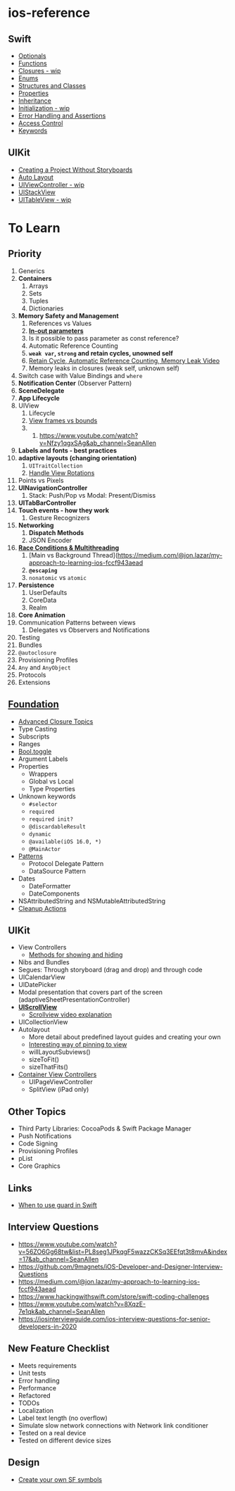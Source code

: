 # ios-reference

## Swift
* [Optionals](https://github.com/brittpinder/ios-reference/tree/main/swift/optionals)
* [Functions](https://github.com/brittpinder/ios-reference/tree/main/swift/functions)
* [Closures - wip](https://github.com/brittpinder/ios-reference/tree/main/swift/closures)
* [Enums](https://github.com/brittpinder/ios-reference/tree/main/swift/enums)
* [Structures and Classes](https://github.com/brittpinder/ios-reference/tree/main/swift/structs-vs-classes)
* [Properties](https://github.com/brittpinder/ios-reference/tree/main/swift/properties)
* [Inheritance](https://github.com/brittpinder/ios-reference/tree/main/swift/inheritance)
* [Initialization - wip](https://github.com/brittpinder/ios-reference/tree/main/swift/initialization)
* [Error Handling and Assertions](https://github.com/brittpinder/ios-reference/tree/main/swift/error-handling)
* [Access Control](https://github.com/brittpinder/ios-reference/tree/main/swift/access-control)
* [Keywords](https://github.com/brittpinder/ios-reference/tree/main/swift/keywords)


## UIKit
* [Creating a Project Without Storyboards](https://github.com/brittpinder/ios-reference/tree/main/uikit/no-storyboards)
* [Auto Layout](https://github.com/brittpinder/ios-reference/tree/main/uikit/autolayout)
* [UIViewController - wip](https://github.com/brittpinder/ios-reference/tree/main/uikit/uiviewcontroller)
* [UIStackView](https://github.com/brittpinder/ios-reference/tree/main/uikit/uistackview)
* [UITableView - wip](https://github.com/brittpinder/ios-reference/tree/main/uikit/uitableview)


# To Learn

## Priority

1. Generics
1. **Containers**
	1. 	Arrays
	1. 	Sets
	1. 	Tuples
	1. 	Dictionaries
1. **Memory Safety and Management**
	1. References vs Values
	1. [**In-out parameters**](https://docs.swift.org/swift-book/ReferenceManual/Declarations.html)
	1. 	Is it possible to pass parameter as const reference?
	1. Automatic Reference Counting
	1. 	**`weak var`, `strong` and retain cycles, unowned self**
	2. [Retain Cycle, Automatic Reference Counting, Memory Leak Video](https://www.youtube.com/watch?v=VcoZJ88d-vM&list=PL8seg1JPkqgF5wazzCKSq3EEfqt3t8mvA&index=16&ab_channel=SeanAllen)
	3. Memory leaks in closures (weak self, unknown self)
1. Switch case with Value Bindings and `where`
1. **Notification Center** (Observer Pattern)
1. **SceneDelegate**
1. **App Lifecycle**
1. UIView
	1. Lifecycle
	1. [View frames vs bounds](https://medium.com/@jon.lazar/my-approach-to-learning-ios-fccf943aead)
	2. 1. https://www.youtube.com/watch?v=Nfzy1qgxSAg&ab_channel=SeanAllen
1. **Labels and fonts - best practices**
1. **adaptive layouts (changing orientation)**
	1. 	`UITraitCollection`
	2. [Handle View Rotations](https://developer.apple.com/documentation/uikit/uiviewcontroller#1652814)
1. Points vs Pixels
1. **UINavigationController**
	1. 	Stack: Push/Pop vs Modal: Present/Dismiss 
1. **UITabBarController**
1. **Touch events - how they work**
	1. Gesture Recognizers
1. **Networking**
	1. 	**Dispatch Methods**
	1. 	JSON Encoder
1. [**Race Conditions & Multithreading**](https://www.youtube.com/watch?v=iTcq6L-PaDQ&ab_channel=SeanAllen)
	1. [Main vs Background Thread](https://medium.com/@jon.lazar/my-approach-to-learning-ios-fccf943aead
	1. 	**`@escaping`**
	1. `nonatomic` vs `atomic`
1. **Persistence**
	1. 	UserDefaults
	1. 	CoreData
	1. 	Realm
1. **Core Animation**
1. Communication Patterns between views
	1. Delegates vs Observers and Notifications
1. Testing
1. Bundles
2. `@autoclosure`
3. Provisioning Profiles
4. `Any` and `AnyObject`
5. Protocols
6. Extensions
		
## [Foundation](https://developer.apple.com/documentation/foundation)

* [Advanced Closure Topics](https://github.com/brittpinder/ios-reference/tree/main/swift/closures#advanced-closure-topics)
* Type Casting
* Subscripts
* Ranges
* [Bool.toggle](https://www.hackingwithswift.com/example-code/language/how-to-toggle-a-boolean-value)
* Argument Labels
* Properties
	* Wrappers
	* Global vs Local
	* Type Properties
* Unknown keywords
	* `#selector`
	* `required`
	* `required init?`
	* `@discardableResult`
	* `dynamic`
	* `@available(iOS 16.0, *)`
	* `@MainActor`
* [Patterns](https://docs.swift.org/swift-book/ReferenceManual/Patterns.html#)
	* Protocol Delegate Pattern
	* DataSource Pattern
* Dates
	* DateFormatter
	* DateComponents
* NSAttributedString and NSMutableAttributedString
* [Cleanup Actions](https://docs.swift.org/swift-book/documentation/the-swift-programming-language/errorhandling/#Specifying-Cleanup-Actions)


## UIKit

* View Controllers
	* [Methods for showing and hiding](https://developer.apple.com/documentation/uikit/view_controllers/showing_and_hiding_view_controllers)
* Nibs and Bundles
* Segues: Through storyboard (drag and drop) and through code
* UICalendarView
* UIDatePicker
* Modal presentation that covers part of the screen (adaptiveSheetPresentationController)
* [**UIScrollView**](https://github.com/jrasmusson/ios-professional-course/tree/main/Bankey/5-Scrollable-ViewControllers)
	* [Scrollview video explanation](https://www.youtube.com/watch?v=TYM65qxEQNs&ab_channel=SwiftArcade)
* UICollectionView
* Autolayout
	* More detail about predefined layout guides and creating your own
	* [Interesting way of pinning to view](https://www.youtube.com/watch?v=2yVzeFIMtyc&ab_channel=iOSAcademy)
	* willLayoutSubviews()
	* sizeToFit()
	* sizeThatFits()
* [Container View Controllers](https://developer.apple.com/library/archive/featuredarticles/ViewControllerPGforiPhoneOS/ImplementingaContainerViewController.html#//apple_ref/doc/uid/TP40007457-CH11-SW1)
	* UIPageViewController
	* SplitView (iPad only)

## Other Topics

* Third Party Libraries: CocoaPods & Swift Package Manager
* Push Notifications
* Code Signing
* Provisioning Profiles
* pList
* Core Graphics

## Links
* [When to use guard in Swift](https://www.advancedswift.com/when-to-use-guard-in-swift/)

## Interview Questions
* https://www.youtube.com/watch?v=56ZO6Gg68tw&list=PL8seg1JPkqgF5wazzCKSq3EEfqt3t8mvA&index=17&ab_channel=SeanAllen
* https://github.com/9magnets/iOS-Developer-and-Designer-Interview-Questions
* https://medium.com/@jon.lazar/my-approach-to-learning-ios-fccf943aead
* https://www.hackingwithswift.com/store/swift-coding-challenges
* https://www.youtube.com/watch?v=8XqzE-7e1qk&ab_channel=SeanAllen
* https://iosinterviewguide.com/ios-interview-questions-for-senior-developers-in-2020


## New Feature Checklist
* Meets requirements
* Unit tests
* Error handling
* Performance
* Refactored
* TODOs
* Localization
* Label text length (no overflow)
* Simulate slow network connections with Network link conditioner
* Tested on a real device
* Tested on different device sizes

## Design
* [Create your own SF symbols](https://www.david-smith.org/blog/2023/01/23/design-notes-18/?utm_campaign=iOS%2BDev%2BWeekly&utm_medium=email&utm_source=iOS%2BDev%2BWeekly%2BIssue%2B595)